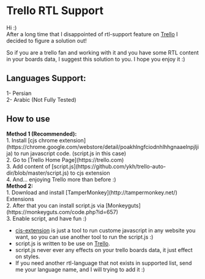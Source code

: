 Trello RTL Support
===============

Hi :) <br>
After a long time that I disappointed of rtl-support feature on [Trello](https://trello.com) I decided to figure a solution out! <br>

So if you are a trello fan and working with it and you have some RTL content in your boards data, I suggest this solution to you. I hope you enjoy it :)<br>

<h2>Languages Support:</h2>
1- Persian <br>
2- Arabic (Not Fully Tested) <br>

<h2>How to use</h2>
<b>Method 1 (Recommended):</b> <br>
1. Install [cjs chrome extension](https://chrome.google.com/webstore/detail/poakhlngfciodnhlhhgnaaelnpjljija) to run javascript code. (script.js in this case) <br>
2. Go to [Trello Home Page](https://trello.com) <br>
3. Add content of [script.js](https://github.com/ykh/trello-auto-dir/blob/master/script.js) to cjs extension <br>
4. And... enjoying Trello more than before :) <br>
<b>Method 2:</b> <br>
1. Download and install [TamperMonkey](http://tampermonkey.net/) Extensions <br>
2. After that you can install script.js via [Monkeyguts](https://monkeyguts.com/code.php?id=657) <br>
3. Enable script, and have fun :) <br>


- [cjs-extension](https://chrome.google.com/webstore/detail/poakhlngfciodnhlhhgnaaelnpjljija) is just a tool to run custome javascript in any website you want, so you can use another tool to run the script.js :)<br>
- script.js is written to be use on [Trello](https://trello.com).
- script.js never ever any effects on your trello boards data, it just effect on styles.
- If you need another rtl-language that not exists in supported list, send me your language name, and I will trying to add it :)
